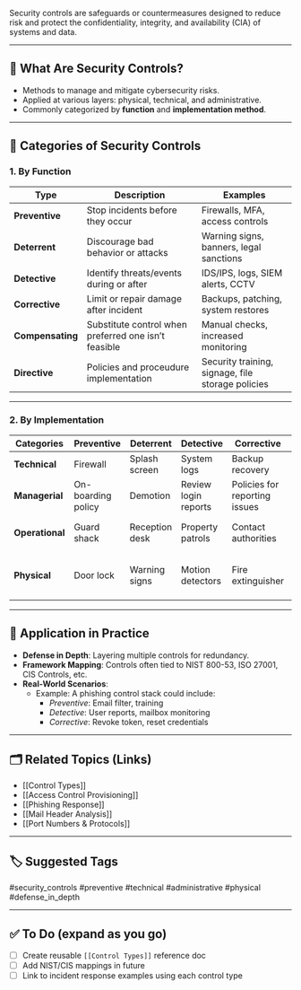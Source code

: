 
Security controls are safeguards or countermeasures designed to reduce risk and protect the confidentiality, integrity, and availability (CIA) of systems and data.

---

## 🎯 What Are Security Controls?

- Methods to manage and mitigate cybersecurity risks.
- Applied at various layers: physical, technical, and administrative.
- Commonly categorized by **function** and **implementation method**.

---

## 🧱 Categories of Security Controls

### 1. By **Function**

| Type             | Description                                          | Examples                                          |
| ---------------- | ---------------------------------------------------- | ------------------------------------------------- |
| **Preventive**   | Stop incidents before they occur                     | Firewalls, MFA, access controls                   |
| **Deterrent**    | Discourage bad behavior or attacks                   | Warning signs, banners, legal sanctions           |
| **Detective**    | Identify threats/events during or after              | IDS/IPS, logs, SIEM alerts, CCTV                  |
| **Corrective**   | Limit or repair damage after incident                | Backups, patching, system restores                |
| **Compensating** | Substitute control when preferred one isn’t feasible | Manual checks, increased monitoring               |
| **Directive**    | Policies and proceudure implementation               | Security training, signage, file storage policies |

---

### 2. By **Implementation**

| Categories      | Preventive         | Deterrent      | Detective            | Corrective                    | Compensating                    | Directive                       |
| --------------- | ------------------ | -------------- | -------------------- | ----------------------------- | ------------------------------- | ------------------------------- |
| **Technical**   | Firewall           | Splash screen  | System logs          | Backup recovery               | Block instead of patch          | File storage policies           |
| **Managerial**  | On-boarding policy | Demotion       | Review login reports | Policies for reporting issues | Separation of duties            | Compliance policies             |
| **Operational** | Guard shack        | Reception desk | Property patrols     | Contact authorities           | Require multiple security staff | Security policy training        |
| **Physical**    | Door lock          | Warning signs  | Motion detectors     | Fire extinguisher             | Power generator                 | Sign: Authorized Personnel Only |

---

## 🧰 Application in Practice

- **Defense in Depth**: Layering multiple controls for redundancy.
- **Framework Mapping**: Controls often tied to NIST 800-53, ISO 27001, CIS Controls, etc.
- **Real-World Scenarios**: 
  - Example: A phishing control stack could include:
    - *Preventive*: Email filter, training
    - *Detective*: User reports, mailbox monitoring
    - *Corrective*: Revoke token, reset credentials

---

## 🗂 Related Topics (Links)

- [[Control Types]]
- [[Access Control Provisioning]]
- [[Phishing Response]]
- [[Mail Header Analysis]]
- [[Port Numbers & Protocols]]

---

## 🏷 Suggested Tags

#security_controls #preventive #technical #administrative #physical #defense_in_depth

---

## ✅ To Do (expand as you go)

- [ ] Create reusable `[[Control Types]]` reference doc
- [ ] Add NIST/CIS mappings in future
- [ ] Link to incident response examples using each control type
